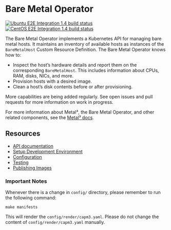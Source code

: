 # Bare Metal Operator

[![Ubuntu E2E Integration 1.4 build status](https://jenkins.nordix.org/buildStatus/icon?job=metal3_periodic_release-1-4_integration_test_ubuntu&subject=Ubuntu%20e2e%20integration%201.4)](https://jenkins.nordix.org/view/Metal3%20Periodic/job/metal3_periodic_release-1-4_integration_test_ubuntu/)
[![CentOS E2E Integration 1.4 build status](https://jenkins.nordix.org/buildStatus/icon?job=metal3_periodic_release-1-4_integration_test_centos&subject=Centos%20e2e%20integration%201.4)](https://jenkins.nordix.org/view/Metal3%20Periodic/job/metal3_periodic_release-1-4_integration_test_centos/)

The Bare Metal Operator implements a Kubernetes API for managing bare metal
hosts. It maintains an inventory of available hosts as instances of the
`BareMetalHost` Custom Resource Definition. The Bare Metal Operator knows how
to:

* Inspect the host’s hardware details and report them on the corresponding
  `BareMetalHost`. This includes information about CPUs, RAM, disks, NICs, and
  more.
* Provision hosts with a desired image.
* Clean a host’s disk contents before or after provisioning.

More capabilities are being added regularly. See open issues and pull requests
for more information on work in progress.

For more information about Metal³, the Bare Metal Operator, and other related
components, see the [Metal³ docs](https://github.com/metal3-io/metal3-docs).

## Resources

* [API documentation](docs/api.md)
* [Setup Development Environment](docs/dev-setup.md)
* [Configuration](docs/configuration.md)
* [Testing](docs/testing.md)
* [Publishing Images](docs/publishing-images.md)

### Important Notes

Whenever there is a change in `config/` directory, please remember to run the
following command:

`make manifests`

This will render the `config/render/capm3.yaml`. Please do not change the
content of `config/render/capm3.yaml` manually.
